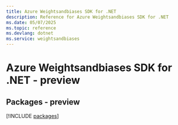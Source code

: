 ```yaml
---
title: Azure Weightsandbiases SDK for .NET
description: Reference for Azure Weightsandbiases SDK for .NET
ms.date: 05/07/2025
ms.topic: reference
ms.devlang: dotnet
ms.service: weightsandbiases
---
```

# Azure Weightsandbiases SDK for .NET - preview
## Packages - preview
[!INCLUDE [packages](weightsandbiases-index.md)]